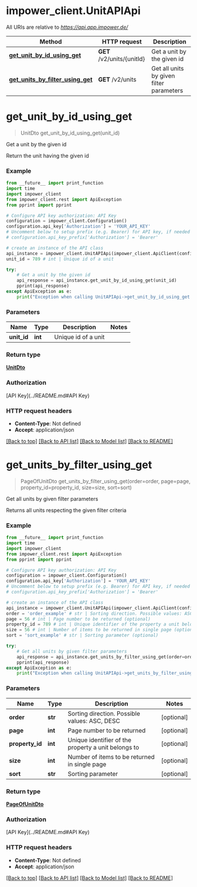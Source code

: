 # impower_client.UnitAPIApi

All URIs are relative to *https://api.app.impower.de/*

Method | HTTP request | Description
------------- | ------------- | -------------
[**get_unit_by_id_using_get**](UnitAPIApi.md#get_unit_by_id_using_get) | **GET** /v2/units/{unitId} | Get a unit by the given id
[**get_units_by_filter_using_get**](UnitAPIApi.md#get_units_by_filter_using_get) | **GET** /v2/units | Get all units by given filter parameters

# **get_unit_by_id_using_get**
> UnitDto get_unit_by_id_using_get(unit_id)

Get a unit by the given id

Return the unit having the given id

### Example
```python
from __future__ import print_function
import time
import impower_client
from impower_client.rest import ApiException
from pprint import pprint

# Configure API key authorization: API Key
configuration = impower_client.Configuration()
configuration.api_key['Authorization'] = 'YOUR_API_KEY'
# Uncomment below to setup prefix (e.g. Bearer) for API key, if needed
# configuration.api_key_prefix['Authorization'] = 'Bearer'

# create an instance of the API class
api_instance = impower_client.UnitAPIApi(impower_client.ApiClient(configuration))
unit_id = 789 # int | Unique id of a unit

try:
    # Get a unit by the given id
    api_response = api_instance.get_unit_by_id_using_get(unit_id)
    pprint(api_response)
except ApiException as e:
    print("Exception when calling UnitAPIApi->get_unit_by_id_using_get: %s\n" % e)
```

### Parameters

Name | Type | Description  | Notes
------------- | ------------- | ------------- | -------------
 **unit_id** | **int**| Unique id of a unit | 

### Return type

[**UnitDto**](UnitDto.md)

### Authorization

[API Key](../README.md#API Key)

### HTTP request headers

 - **Content-Type**: Not defined
 - **Accept**: application/json

[[Back to top]](#) [[Back to API list]](../README.md#documentation-for-api-endpoints) [[Back to Model list]](../README.md#documentation-for-models) [[Back to README]](../README.md)

# **get_units_by_filter_using_get**
> PageOfUnitDto get_units_by_filter_using_get(order=order, page=page, property_id=property_id, size=size, sort=sort)

Get all units by given filter parameters

Returns all units respecting the given filter criteria

### Example
```python
from __future__ import print_function
import time
import impower_client
from impower_client.rest import ApiException
from pprint import pprint

# Configure API key authorization: API Key
configuration = impower_client.Configuration()
configuration.api_key['Authorization'] = 'YOUR_API_KEY'
# Uncomment below to setup prefix (e.g. Bearer) for API key, if needed
# configuration.api_key_prefix['Authorization'] = 'Bearer'

# create an instance of the API class
api_instance = impower_client.UnitAPIApi(impower_client.ApiClient(configuration))
order = 'order_example' # str | Sorting direction. Possible values: ASC, DESC (optional)
page = 56 # int | Page number to be returned (optional)
property_id = 789 # int | Unique identifier of the property a unit belongs to (optional)
size = 56 # int | Number of items to be returned in single page (optional)
sort = 'sort_example' # str | Sorting parameter (optional)

try:
    # Get all units by given filter parameters
    api_response = api_instance.get_units_by_filter_using_get(order=order, page=page, property_id=property_id, size=size, sort=sort)
    pprint(api_response)
except ApiException as e:
    print("Exception when calling UnitAPIApi->get_units_by_filter_using_get: %s\n" % e)
```

### Parameters

Name | Type | Description  | Notes
------------- | ------------- | ------------- | -------------
 **order** | **str**| Sorting direction. Possible values: ASC, DESC | [optional] 
 **page** | **int**| Page number to be returned | [optional] 
 **property_id** | **int**| Unique identifier of the property a unit belongs to | [optional] 
 **size** | **int**| Number of items to be returned in single page | [optional] 
 **sort** | **str**| Sorting parameter | [optional] 

### Return type

[**PageOfUnitDto**](PageOfUnitDto.md)

### Authorization

[API Key](../README.md#API Key)

### HTTP request headers

 - **Content-Type**: Not defined
 - **Accept**: application/json

[[Back to top]](#) [[Back to API list]](../README.md#documentation-for-api-endpoints) [[Back to Model list]](../README.md#documentation-for-models) [[Back to README]](../README.md)

